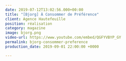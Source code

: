 ```yaml
---
date: 2019-07-12T13:02:56.000+00:00
title: "[Bjorg] À Consommer de Préférence"
client: Agence Hautefeuille
position: réalisation
category: magazine
image: bjorg.png
video-url: https://www.youtube.com/embed/QGFYVBYP_GY
permalink: bjorg-consommer-preference
production_date: 2019-09-01 22:00:00 +0000

---
```

